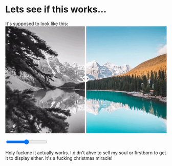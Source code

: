 <!-- pagetitle:CSS before and after slider -->
<!-- pagelayout:page -->
<!-- pagedate:03/20/2024 -->
<!-- pageimage:pages/posts/images/cssbeforeandaftersliderexample.gif -->
<!-- pageexcerpt:This was the first plugin I added. I never actually tried it though... Whoops? -->
<!-- pagekeywords:before,after,slider,comparison -->
<!-- pageauthor:Scary le Poo -->
<!-- pagetype:article -->

# Lets see if this works...

It's supposed to look like this:
![CSS Before and After Slider](pages/posts/images/cssbeforeandaftersliderexample.gif)

<div class="slidercontainer">
    <div class="image before" style="background-image:url('pages/posts/images/coding-computer-thumb.webp');"></div>
    <div class="image after" style="background-image:url('pages/posts/images/babykitty.webp');"></div>
    <input type="range" class="slider" min="1" max="100" value="50" />
    <div class="slider-button"></div>
</div>

Holy fuckme it actually works. I didn't ahve to sell my soul or firstborn to get it to display either. It's a fucking christmas miracle!